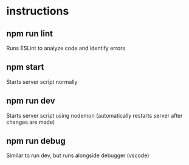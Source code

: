 # instructions

## npm run lint

Runs ESLint to analyze code and identify errors

## npm start

Starts server script normally

## npm run dev

Starts server script using nodemon (automatically restarts server after changes are made)

## npm run debug

Similar to run dev, but runs alongside debugger (vscode)
